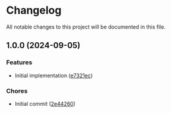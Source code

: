 <!-- markdownlint-disable MD013 -->
# Changelog

All notable changes to this project will be documented in this file.

## 1.0.0 (2024-09-05)

### Features

* Initial implementation ([e7321ec](https://github.com/CommunitySolidServer/AsyncHandler/commit/e7321ec4f799a29fa28214c5c186bf7d26572485))

### Chores

* Initial commit ([2e44260](https://github.com/CommunitySolidServer/AsyncHandler/commit/2e44260e34c28906671fba251c338f78087be161))
